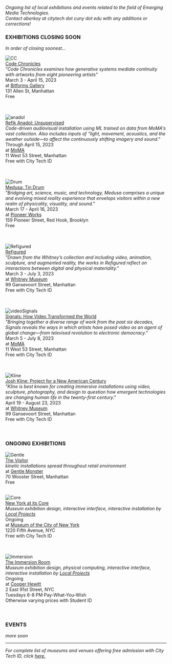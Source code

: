 _Ongoing list of local exhibitions and events related to the field of Emerging Media Technologies.    
Contact aberkoy at citytech dot cuny dot edu with any additions or corrections!_
  

### EXHIBITIONS CLOSING SOON    
_In order of closing soonest..._ 
  
  
![CC](https://bitforms.art/wp-content/uploads/2023/02/18.png)  
[Code Chronicles](https://bitforms.art/exhibition/code-chronicles/)  
_"Code Chronicles examines how generative systems mediate continuity with artworks from eight pioneering artists"_  
March 3 - April 15, 2023  
at [Bitforms Gallery](https://bitforms.art/)     
131 Allen St, Manhattan   
Free    
<br/><br/> 

![anadol](http://press.moma.org/wp-content/uploads/2022/11/K4A6064_edit_2000px.jpeg)  
[Refik Anadol: Unsupervised](https://www.moma.org/calendar/exhibitions/5535)    
_Code-driven audiovisual installation using ML trained on data from MoMA's vast collection. Also includes inputs of "light, movement, acoustics, and the weather outside—to affect the continuously shifting imagery and sound."_  
Through April 15, 2023   
at [MoMA](https://www.moma.org/)      
11 West 53 Street, Manhattan   
Free with City Tech ID     
 <br/><br/>   
 
 ![Drum](https://cdn.sanity.io/images/vgvol637/production/2ee452d9431b0a4ec6701cc0e238d9be58d9ef9a-6560x4373.jpg?w=2000)  
[Medusa: Tin Drum](https://pioneerworks.org/exhibitions/tin-drum-medusa)  
_"Bridging art, science, music, and technology, Medusa comprises a unique and evolving mixed reality experience that envelops visitors within a new realm of physicality, visuality, and sound."_  
March 17 - April 16, 2023   
at [Pioneer Works](https://pioneerworks.org/)        
159 Pioneer Street, Red Hook, Brooklyn   
Free    
<br/><br/>  
 
 ![Refigured](https://whitneymedia.org/assets/image/828493/RachelRossin_The_Maw_Of_1_edited_web.png)  
[Refigured](https://whitney.org/exhibitions/refigured)      
_"Drawn from the Whitney’s collection and including video, animation, sculpture, and augmented reality, the works in Refigured reflect on interactions between digital and physical materiality."_    
March 3 - July 3, 2023  
at [Whitney Museum](http://whitney.org)   
99 Gansevoort Street, Manhattan   
Free with City Tech ID      
 <br/><br/>    
 
 ![videoSignals](https://press.moma.org/wp-content/uploads/2022/10/Signals_Press-Image_699.2019_Ming-Wong.jpg)  
[Signals: How Video Transformed the World](https://www.moma.org/calendar/exhibitions/5224)    
_"Bringing together a diverse range of work from the past six decades, Signals reveals the ways in which artists have posed video as an agent of global change—from televised revolution to electronic democracy."_  
March 5 - July 8, 2023   
at [MoMA](https://www.moma.org/)      
11 West 53 Street, Manhattan   
Free with City Tech ID     
 <br/><br/>  
 
 ![Kline](https://whitneymedia.org/assets/image/827935/large__Key-Image_-20181120-_MG_4061_web.jpg)  
[Josh Kline: Project for a New American Century](https://whitney.org/exhibitions/josh-kline)      
_"Kline is best known for creating immersive installations using video, sculpture, photography, and design to question how emergent technologies are changing human life in the twenty-first century."_    
April 19 - August 23, 2023  
at [Whitney Museum](http://whitney.org)   
99 Gansevoort Street, Manhattan   
Free with City Tech ID      
 <br/><br/>      

 

### ONGOING EXHIBITIONS 
![Gentle](https://video-images.vice.com/_uncategorized/1540831407391-Gentle-Monster-New-York-FS_1.jpeg?resize=1575:*)      
[The Visitor](https://garage.vice.com/en_us/article/bj49n8/gentle-monster-sunglasses-store)    
_kinetic installations spread throughout retail environment_          
at [Gentle Monster](https://www.gentlemonster.com/)      
70 Wooster Street, Manhattan  
Free
<br/><br/> 

![Core](https://untappedcities.com/wp-content/uploads/2016/11/New-York-At-Its-Core-Exhibition-Museum-of-the-City-of-New-York-408.jpg)  
[New York at its Core](http://thecreatorsproject.vice.com/blog/redesign-new-york-city-museum-experience)    
_Museum exhibition design, interactive interface, interactive installation by [Local Projects](http://localprojects.com)_  
Ongoing      
at [Museum of the City of New York](http://mcny.org/nyatitscore)    
1220 Fifth Avenue, NYC  
Free with City Tech ID      
 <br/><br/>

![Immersion](https://www.cooperhewitt.org/wp-content/uploads/2014/10/Instagram_slider_2001w-e1456870197713.jpg)    
[The Immersion Room](https://www.cooperhewitt.org/events/current-exhibitions/immersion-room/)   
_Museum exhibition design, physical computing, interactive interface, interactive installation by [Local Projects](http://localprojects.com)_    
Ongoing       
at [Cooper Hewitt](http://www.cooperhewitt.org)   
2 East 91st Street, NYC  
Tuesdays 6-8 PM Pay-What-You-Wish   
Otherwise varying prices with Student ID    
  <br/><br/>     
         


### EVENTS      
  
_more soon_

    


  
------- 
  
_For complete list of museums and venues offering free admission with City Tech ID, click [here.](https://www.cuny.edu/academics/current-initiatives/cuny-arts/#p9)_
  
  

   
